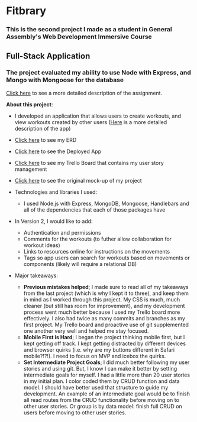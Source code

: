 # Fitbrary

### This is the second project I made as a student in General Assembly's Web Development Immersive Course

## Full-Stack Application

### The project evaluated my ability to use Node with Express, and Mongo with Mongoose for the database

[Click here](/Project_Guidelines_README.md) to see a more detailed description of the assignment.

**About this project**:
  - I developed an application that allows users to create workouts, and view workouts created by other users ([Here](https://fitbrary.herokuapp.com/about?) is a more detailed description of the app)
  - [Click here](https://github.com/jacksonmcgehee/wdi-second-project/blob/master/Fitbrary_ERD.pdf) to see my ERD
  - [Click here](https://fitbrary.herokuapp.com/) to see the Deployed App
  - [Click here](https://trello.com/b/Nrv3JwgO/fitbrary) to see my Trello Board that contains my user story management
  - [Click here](https://www.figma.com/file/dR33Iiy9i6t6NPAAYoD9VfCp/Fitbrary) to see the original mock-up of my project
  - Technologies and libraries I used:
    - I used Node.js with Express, MongoDB, Mongoose, Handlebars and all of the dependencies that each of those packages have
  - In Version 2, I would like to add:
    - Authentication and permissions
    - Comments for the workouts (to futher allow collaboration for workout ideas)
    - Links to resources online for instructions on the movements
    - Tags so app users can search for workouts based on movements or components (likely will require a relational DB)

  - Major takeaways:
    - **Previous mistakes helped**; I made sure to read all of my takeaways from the last project (which is why I kept it to three), and keep them in mind as I worked through this project. My CSS is much, much cleaner (but still has room for improvement), and my development process went much better because I used my Trello board more effectively. I also had twice as many commits and branches as my first project. My Trello board and proactive use of git supplemented one another very well and helped me stay focused. 
    - **Mobile First is Hard**; I began the project thinking mobile first, but I kept getting off track. I kept getting distracted by different devices and browser quirks (i.e. why are my buttons different in Safari mobile?!?!). I need to focus on MVP and icebox the quirks. 
    - **Set Intermediate Project Goals**; I did much better following my user stories and using git. But, I know I can make it better by setting intermediate goals for myself. I had a little more than 20 user stories in my initial plan. I color coded them by CRUD function and data model. I should have better used that structure to guide my development. An example of an intermediate goal would be to finish all read routes from the CRUD functionality before moving on to other user stories. Or group is by data model: finish full CRUD on users before moving to other user stories.
    